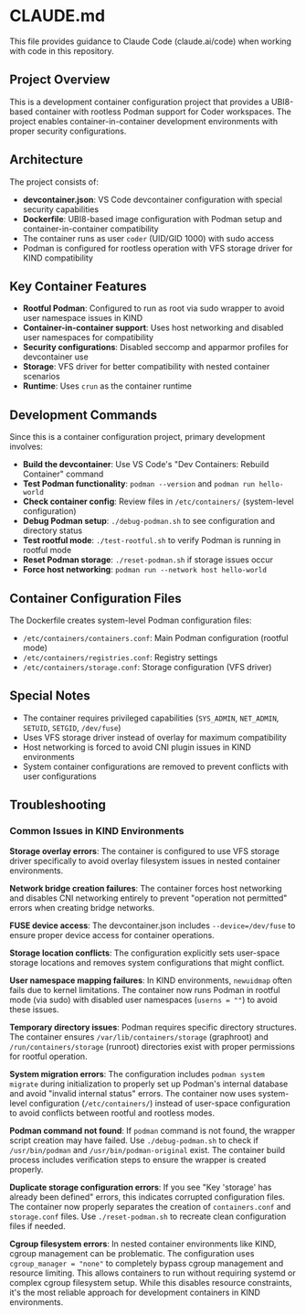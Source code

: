# CLAUDE.md

This file provides guidance to Claude Code (claude.ai/code) when working with code in this repository.

## Project Overview

This is a development container configuration project that provides a UBI8-based container with rootless Podman support for Coder workspaces. The project enables container-in-container development environments with proper security configurations.

## Architecture

The project consists of:

- **devcontainer.json**: VS Code devcontainer configuration with special security capabilities
- **Dockerfile**: UBI8-based image configuration with Podman setup and container-in-container compatibility
- The container runs as user `coder` (UID/GID 1000) with sudo access
- Podman is configured for rootless operation with VFS storage driver for KIND compatibility

## Key Container Features

- **Rootful Podman**: Configured to run as root via sudo wrapper to avoid user namespace issues in KIND
- **Container-in-container support**: Uses host networking and disabled user namespaces for compatibility
- **Security configurations**: Disabled seccomp and apparmor profiles for devcontainer use
- **Storage**: VFS driver for better compatibility with nested container scenarios
- **Runtime**: Uses `crun` as the container runtime

## Development Commands

Since this is a container configuration project, primary development involves:

- **Build the devcontainer**: Use VS Code's "Dev Containers: Rebuild Container" command
- **Test Podman functionality**: `podman --version` and `podman run hello-world`
- **Check container config**: Review files in `/etc/containers/` (system-level configuration)
- **Debug Podman setup**: `./debug-podman.sh` to see configuration and directory status
- **Test rootful mode**: `./test-rootful.sh` to verify Podman is running in rootful mode
- **Reset Podman storage**: `./reset-podman.sh` if storage issues occur
- **Force host networking**: `podman run --network host hello-world`

## Container Configuration Files

The Dockerfile creates system-level Podman configuration files:
- `/etc/containers/containers.conf`: Main Podman configuration (rootful mode)
- `/etc/containers/registries.conf`: Registry settings  
- `/etc/containers/storage.conf`: Storage configuration (VFS driver)

## Special Notes

- The container requires privileged capabilities (`SYS_ADMIN`, `NET_ADMIN`, `SETUID`, `SETGID`, `/dev/fuse`)
- Uses VFS storage driver instead of overlay for maximum compatibility
- Host networking is forced to avoid CNI plugin issues in KIND environments
- System container configurations are removed to prevent conflicts with user configurations

## Troubleshooting

### Common Issues in KIND Environments

**Storage overlay errors**: The container is configured to use VFS storage driver specifically to avoid overlay filesystem issues in nested container environments.

**Network bridge creation failures**: The container forces host networking and disables CNI networking entirely to prevent "operation not permitted" errors when creating bridge networks.

**FUSE device access**: The devcontainer.json includes `--device=/dev/fuse` to ensure proper device access for container operations.

**Storage location conflicts**: The configuration explicitly sets user-space storage locations and removes system configurations that might conflict.

**User namespace mapping failures**: In KIND environments, `newuidmap` often fails due to kernel limitations. The container now runs Podman in rootful mode (via sudo) with disabled user namespaces (`userns = ""`) to avoid these issues.

**Temporary directory issues**: Podman requires specific directory structures. The container ensures `/var/lib/containers/storage` (graphroot) and `/run/containers/storage` (runroot) directories exist with proper permissions for rootful operation.

**System migration errors**: The configuration includes `podman system migrate` during initialization to properly set up Podman's internal database and avoid "invalid internal status" errors. The container now uses system-level configuration (`/etc/containers/`) instead of user-space configuration to avoid conflicts between rootful and rootless modes.

**Podman command not found**: If `podman` command is not found, the wrapper script creation may have failed. Use `./debug-podman.sh` to check if `/usr/bin/podman` and `/usr/bin/podman-original` exist. The container build process includes verification steps to ensure the wrapper is created properly.

**Duplicate storage configuration errors**: If you see "Key 'storage' has already been defined" errors, this indicates corrupted configuration files. The container now properly separates the creation of `containers.conf` and `storage.conf` files. Use `./reset-podman.sh` to recreate clean configuration files if needed.

**Cgroup filesystem errors**: In nested container environments like KIND, cgroup management can be problematic. The configuration uses `cgroup_manager = "none"` to completely bypass cgroup management and resource limiting. This allows containers to run without requiring systemd or complex cgroup filesystem setup. While this disables resource constraints, it's the most reliable approach for development containers in KIND environments.